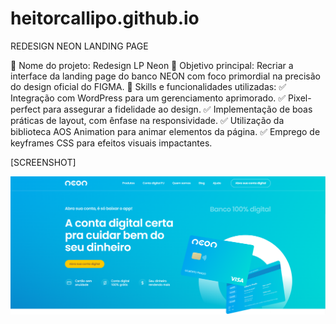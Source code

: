 # heitorcallipo.github.io

REDESIGN NEON LANDING PAGE

🚀 Nome do projeto: Redesign LP Neon
🎯 Objetivo principal: Recriar a interface da landing page do banco NEON com foco primordial na precisão do design oficial do FIGMA.
🔧 Skills e funcionalidades utilizadas:
✅ Integração com WordPress para um gerenciamento aprimorado.
✅ Pixel-perfect para assegurar a fidelidade ao design.
✅ Implementação de boas práticas de layout, com ênfase na responsividade.
✅ Utilização da biblioteca AOS Animation para animar elementos da página.
✅ Emprego de keyframes CSS para efeitos visuais impactantes.

[SCREENSHOT]

![SCREENSHOT NEON](ss/neon-ss.png)
